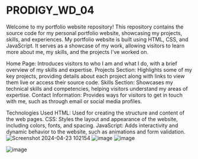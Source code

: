 # PRODIGY_WD_04
Welcome to my portfolio website repository! This repository contains the source code for my personal portfolio website, showcasing my projects, skills, and experiences.
My portfolio website is built using HTML, CSS, and JavaScript. It serves as a showcase of my work, allowing visitors to learn more about me, my skills, and the projects I've worked on.

Home Page: Introduces visitors to who I am and what I do, with a brief overview of my skills and expertise.
Projects Section: Highlights some of my key projects, providing details about each project along with links to view them live or access their source code.
Skills Section: Showcases my technical skills and competencies, helping visitors understand my areas of expertise.
Contact Information: Provides ways for visitors to get in touch with me, such as through email or social media profiles.

Technologies Used
HTML: Used for creating the structure and content of the web pages.
CSS: Styles the layout and appearance of the website, including colors, fonts, and spacing.
JavaScript: Adds interactivity and dynamic behavior to the website, such as animations and form validation.
![Screenshot 2024-04-23 102154](https://github.com/RoseMaryBiju/PRODIGY_WD_04/assets/114492532/3a96a2ad-b5d5-4f6b-94a0-126b19f230bd)
![image](https://github.com/RoseMaryBiju/PRODIGY_WD_04/assets/114492532/28f18e46-b519-40ac-a7f8-08878f7dc06d)
![image](https://github.com/RoseMaryBiju/PRODIGY_WD_04/assets/114492532/a684a6a3-f46a-452a-95f4-4685e2b793b8)


![image](https://github.com/RoseMaryBiju/PRODIGY_WD_04/assets/114492532/195f5990-052f-401d-8a0b-1ef60a82c70a)

